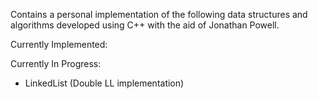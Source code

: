 Contains a personal implementation of the following data structures and
algorithms developed using C++ with the aid of Jonathan Powell.

Currently Implemented:

Currently In Progress:
  * LinkedList (Double LL implementation)
